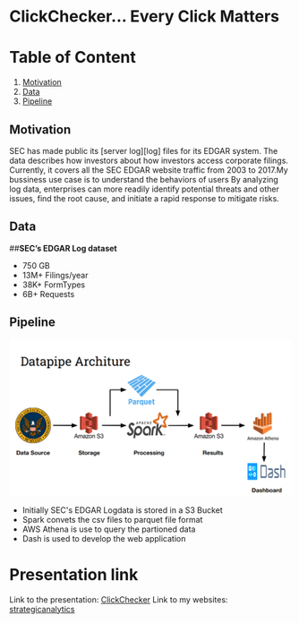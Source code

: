 # ClickChecker... Every Click Matters
# Table of Content
1. [Motivation](#Motivation)
2. [Data](#Data)
2. [Pipeline](#Pipeline)
## Motivation
SEC has made public its [server log][log] files for its EDGAR system. The data describes how investors about how investors access corporate filings. Currently, it covers all the SEC EDGAR website traffic from 2003 to 2017.My bussiness use case is to understand the behaviors of users
By analyzing log data, enterprises can more readily identify potential threats and other issues, find the root cause, and initiate a rapid response to mitigate risks.

## Data 
##**SEC’s EDGAR Log dataset**
* 750 GB 
* 13M+ Filings/year
* 38K+ FormTypes
* 6B+ Requests

## Pipeline
![GitHub Logo](/docs/pipeline.png)

* Initially SEC's EDGAR Logdata is stored in a S3 Bucket 
* Spark convets the csv files to parquet file format
* AWS Athena is use to query the partioned data
* Dash is used to develop the web application

# Presentation link
Link to the presentation: [ClickChecker](https://docs.google.com/presentation/d/1Wpjc7b85ut5BtaOwysQbTulW6dZ_S2j5ONbN9iG-YVk/edit#slide=id.p)
Link to my websites: [strategicanalytics](http://strategicanalytics.club/)

